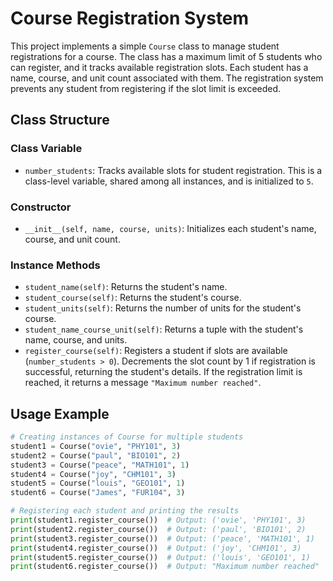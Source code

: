 # Course Registration System

This project implements a simple `Course` class to manage student registrations for a course. The class has a maximum limit of 5 students who can register, and it tracks available registration slots. Each student has a name, course, and unit count associated with them. The registration system prevents any student from registering if the slot limit is exceeded.

## Class Structure

### Class Variable
- `number_students`: Tracks available slots for student registration. This is a class-level variable, shared among all instances, and is initialized to `5`.

### Constructor
- `__init__(self, name, course, units)`: Initializes each student's name, course, and unit count.

### Instance Methods
- `student_name(self)`: Returns the student's name.
- `student_course(self)`: Returns the student's course.
- `student_units(self)`: Returns the number of units for the student's course.
- `student_name_course_unit(self)`: Returns a tuple with the student's name, course, and units.
- `register_course(self)`: Registers a student if slots are available (`number_students > 0`). Decrements the slot count by 1 if registration is successful, returning the student's details. If the registration limit is reached, it returns a message `"Maximum number reached"`.

## Usage Example

```python
# Creating instances of Course for multiple students
student1 = Course("ovie", "PHY101", 3)
student2 = Course("paul", "BIO101", 2)
student3 = Course("peace", "MATH101", 1)
student4 = Course("joy", "CHM101", 3)
student5 = Course("louis", "GEO101", 1)
student6 = Course("James", "FUR104", 3)

# Registering each student and printing the results
print(student1.register_course())  # Output: ('ovie', 'PHY101', 3)
print(student2.register_course())  # Output: ('paul', 'BIO101', 2)
print(student3.register_course())  # Output: ('peace', 'MATH101', 1)
print(student4.register_course())  # Output: ('joy', 'CHM101', 3)
print(student5.register_course())  # Output: ('louis', 'GEO101', 1)
print(student6.register_course())  # Output: "Maximum number reached"

